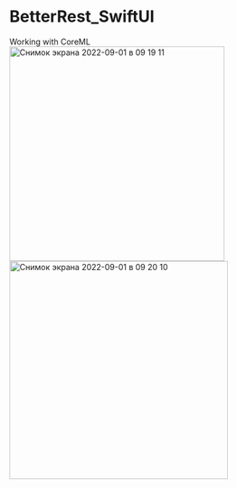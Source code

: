 # BetterRest_SwiftUI
Working with CoreML
<img width="380" alt="Снимок экрана 2022-09-01 в 09 19 11" src="https://user-images.githubusercontent.com/104690280/187845522-d6dfc8f0-4c94-4660-825c-4a51c53d5556.png">
<img width="386" alt="Снимок экрана 2022-09-01 в 09 20 10" src="https://user-images.githubusercontent.com/104690280/187845533-7736ed1e-6326-4cb8-be4d-6fa4fa19e982.png">
